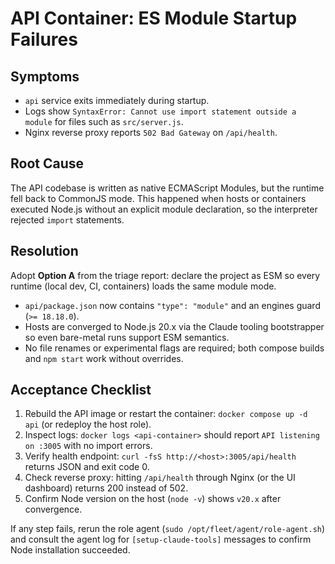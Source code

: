 # API Container: ES Module Startup Failures

## Symptoms
- `api` service exits immediately during startup.
- Logs show `SyntaxError: Cannot use import statement outside a module` for files such as `src/server.js`.
- Nginx reverse proxy reports `502 Bad Gateway` on `/api/health`.

## Root Cause
The API codebase is written as native ECMAScript Modules, but the runtime fell back to CommonJS mode. This happened when hosts
or containers executed Node.js without an explicit module declaration, so the interpreter rejected `import` statements.

## Resolution
Adopt **Option A** from the triage report: declare the project as ESM so every runtime (local dev, CI, containers) loads the same
module mode.

- `api/package.json` now contains `"type": "module"` and an engines guard (`>= 18.18.0`).
- Hosts are converged to Node.js 20.x via the Claude tooling bootstrapper so even bare-metal runs support ESM semantics.
- No file renames or experimental flags are required; both compose builds and `npm start` work without overrides.

## Acceptance Checklist
1. Rebuild the API image or restart the container: `docker compose up -d api` (or redeploy the host role).
2. Inspect logs: `docker logs <api-container>` should report `API listening on :3005` with no import errors.
3. Verify health endpoint: `curl -fsS http://<host>:3005/api/health` returns JSON and exit code 0.
4. Check reverse proxy: hitting `/api/health` through Nginx (or the UI dashboard) returns 200 instead of 502.
5. Confirm Node version on the host (`node -v`) shows `v20.x` after convergence.

If any step fails, rerun the role agent (`sudo /opt/fleet/agent/role-agent.sh`) and consult the agent log for
`[setup-claude-tools]` messages to confirm Node installation succeeded.

